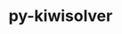 ---
title: "py-kiwisolver"
layout: cache
categories: [package, develop]
meta: {"compilers": ["apple-clang@=16.0.0", "gcc@=11.1.0", "gcc@=11.4.0", "gcc@=13.2.0", "gcc@=7.5.0", "gcc@=9.4.0", "oneapi@=2024.2.1"], "num_specs": 101, "num_specs_by_stack": {"data-vis-sdk": 6, "e4s": 20, "e4s-neoverse-v2": 13, "e4s-neoverse_v1": 12, "e4s-oneapi": 19, "e4s-power": 5, "e4s-rocm-external": 6, "hep": 6, "ml-darwin-aarch64-mps": 2, "ml-linux-aarch64-cpu": 6, "ml-linux-aarch64-cuda": 6, "ml-linux-x86_64-cpu": 6, "ml-linux-x86_64-cuda": 6, "radiuss": 6, "root": 101}, "oss": ["sequoia", "ubuntu18.04", "ubuntu20.04", "ubuntu22.04", "ubuntu24.04"], "platforms": ["darwin", "linux"], "stacks": ["data-vis-sdk", "e4s", "e4s-neoverse-v2", "e4s-neoverse_v1", "e4s-oneapi", "e4s-power", "e4s-rocm-external", "hep", "ml-darwin-aarch64-mps", "ml-linux-aarch64-cpu", "ml-linux-aarch64-cuda", "ml-linux-x86_64-cpu", "ml-linux-x86_64-cuda", "radiuss", "root"], "targets": ["aarch64", "neoverse_v1", "neoverse_v2", "ppc64le", "x86_64_v3"], "versions": ["1.4.5"]}
spec_details: [{"compiler": "oneapi@=2024.2.1", "hash": "2hbr4flpnwk4onyudedndfyx5yshxrzk", "os": "ubuntu22.04", "platform": "linux", "size": "-", "stacks": ["e4s-oneapi", "root"], "target": "x86_64_v3", "variants": ["build_system=python_pip"], "versions": ["1.4.5"]}, {"compiler": "gcc@=11.4.0", "hash": "2nmlhorug6nswaqiqqjru2qkwbdfuzff", "os": "ubuntu22.04", "platform": "linux", "size": "-", "stacks": ["e4s-neoverse-v2", "root"], "target": "neoverse_v2", "variants": ["build_system=python_pip"], "versions": ["1.4.5"]}, {"compiler": "gcc@=11.1.0", "hash": "2p6z2k6sndtcmmqewpjdukx6gvot3o6h", "os": "ubuntu20.04", "platform": "linux", "size": "-", "stacks": ["data-vis-sdk", "root"], "target": "x86_64_v3", "variants": ["build_system=python_pip"], "versions": ["1.4.5"]}, {"compiler": "gcc@=7.5.0", "hash": "2vb6y7q4meg36q23te6h7hlsegxgdrvd", "os": "ubuntu18.04", "platform": "linux", "size": "-", "stacks": ["radiuss", "root"], "target": "x86_64_v3", "variants": ["build_system=python_pip"], "versions": ["1.4.5"]}, {"compiler": "gcc@=11.4.0", "hash": "3h7vopdedehnzs3lobcwt6ahs7oaev5g", "os": "ubuntu22.04", "platform": "linux", "size": "-", "stacks": ["e4s-neoverse-v2", "root"], "target": "neoverse_v2", "variants": ["build_system=python_pip"], "versions": ["1.4.5"]}, {"compiler": "gcc@=11.4.0", "hash": "46eoa32eo3upxcicwf2ctqc6ojtkbcew", "os": "ubuntu22.04", "platform": "linux", "size": "-", "stacks": ["e4s-neoverse-v2", "root"], "target": "neoverse_v2", "variants": ["build_system=python_pip"], "versions": ["1.4.5"]}, {"compiler": "gcc@=11.4.0", "hash": "4bveih4vsg3fcbgxh2fdc5zvggek55ky", "os": "ubuntu22.04", "platform": "linux", "size": "-", "stacks": ["e4s", "root"], "target": "x86_64_v3", "variants": ["build_system=python_pip"], "versions": ["1.4.5"]}, {"compiler": "gcc@=11.4.0", "hash": "4ddo7vlsdplgskwq5ytoiq3wyvc54ngu", "os": "ubuntu22.04", "platform": "linux", "size": "-", "stacks": ["e4s-neoverse-v2", "root"], "target": "neoverse_v2", "variants": ["build_system=python_pip"], "versions": ["1.4.5"]}, {"compiler": "gcc@=11.4.0", "hash": "4dw2xpulcblskzzp6fb7bqjngzadqvje", "os": "ubuntu22.04", "platform": "linux", "size": "-", "stacks": ["e4s-neoverse-v2", "root"], "target": "neoverse_v2", "variants": ["build_system=python_pip"], "versions": ["1.4.5"]}, {"compiler": "gcc@=11.4.0", "hash": "4imfoksvqlis7bqbkhszvqmz7jznvj6z", "os": "ubuntu22.04", "platform": "linux", "size": "-", "stacks": ["e4s", "e4s-rocm-external", "root"], "target": "x86_64_v3", "variants": ["build_system=python_pip"], "versions": ["1.4.5"]}, {"compiler": "oneapi@=2024.2.1", "hash": "4nlsa3h4hcbkl3n7dqhyfqduszfu6m37", "os": "ubuntu22.04", "platform": "linux", "size": "-", "stacks": ["e4s-oneapi", "root"], "target": "x86_64_v3", "variants": ["build_system=python_pip"], "versions": ["1.4.5"]}, {"compiler": "gcc@=11.4.0", "hash": "5b7kdn7jo3fdpa7csy35iy66syph4uti", "os": "ubuntu22.04", "platform": "linux", "size": "-", "stacks": ["e4s", "root"], "target": "x86_64_v3", "variants": ["build_system=python_pip"], "versions": ["1.4.5"]}, {"compiler": "gcc@=11.4.0", "hash": "5hicreidwddniapnunpch7k73qrw3ar4", "os": "ubuntu22.04", "platform": "linux", "size": "-", "stacks": ["e4s", "e4s-rocm-external", "root"], "target": "x86_64_v3", "variants": ["build_system=python_pip"], "versions": ["1.4.5"]}, {"compiler": "gcc@=11.1.0", "hash": "63xwxtja4q4cfxefmi6p65cjuijzyb3h", "os": "ubuntu20.04", "platform": "linux", "size": "-", "stacks": ["data-vis-sdk", "root"], "target": "x86_64_v3", "variants": ["build_system=python_pip"], "versions": ["1.4.5"]}, {"compiler": "gcc@=11.4.0", "hash": "6ah2o7ukxdnpsbdahtfuopxcm7kieles", "os": "ubuntu22.04", "platform": "linux", "size": "-", "stacks": ["hep", "root"], "target": "x86_64_v3", "variants": ["build_system=python_pip"], "versions": ["1.4.5"]}, {"compiler": "gcc@=11.4.0", "hash": "6ed7ogeoduv7tbst2zd5q7sq5gup7ldr", "os": "ubuntu22.04", "platform": "linux", "size": "-", "stacks": ["e4s-neoverse-v2", "root"], "target": "neoverse_v2", "variants": ["build_system=python_pip"], "versions": ["1.4.5"]}, {"compiler": "gcc@=11.4.0", "hash": "6hd7lgp2o2ywf5mzr3w26ikiemxxedbp", "os": "ubuntu22.04", "platform": "linux", "size": "-", "stacks": ["e4s-neoverse_v1", "root"], "target": "neoverse_v1", "variants": ["build_system=python_pip"], "versions": ["1.4.5"]}, {"compiler": "gcc@=11.4.0", "hash": "6jhgnsaoj45k6m3yh44zcihkv37ej7ca", "os": "ubuntu22.04", "platform": "linux", "size": "-", "stacks": ["e4s-neoverse_v1", "root"], "target": "neoverse_v1", "variants": ["build_system=python_pip"], "versions": ["1.4.5"]}, {"compiler": "gcc@=11.4.0", "hash": "6p4plet6d5y7lkj4qdfjhnsxg5zbhowy", "os": "ubuntu22.04", "platform": "linux", "size": "-", "stacks": ["e4s-neoverse_v1", "root"], "target": "neoverse_v1", "variants": ["build_system=python_pip"], "versions": ["1.4.5"]}, {"compiler": "gcc@=9.4.0", "hash": "6up3ayhcifb6ray4bgvd4hbpkbjtypxk", "os": "ubuntu20.04", "platform": "linux", "size": "-", "stacks": ["e4s-power", "root"], "target": "ppc64le", "variants": ["build_system=python_pip"], "versions": ["1.4.5"]}, {"compiler": "oneapi@=2024.2.1", "hash": "6vzcdsmhjfeshe5kwwg56e2bgxlrrwxi", "os": "ubuntu22.04", "platform": "linux", "size": "-", "stacks": ["e4s-oneapi", "root"], "target": "x86_64_v3", "variants": ["build_system=python_pip"], "versions": ["1.4.5"]}, {"compiler": "gcc@=11.4.0", "hash": "7d3invhwqgysl37tse3ufies72rys6o6", "os": "ubuntu22.04", "platform": "linux", "size": "-", "stacks": ["e4s", "e4s-rocm-external", "root"], "target": "x86_64_v3", "variants": ["build_system=python_pip"], "versions": ["1.4.5"]}, {"compiler": "gcc@=11.4.0", "hash": "a5tfna4oo445pae4mfacdv5d5bqosfge", "os": "ubuntu22.04", "platform": "linux", "size": "-", "stacks": ["e4s", "root"], "target": "x86_64_v3", "variants": ["build_system=python_pip"], "versions": ["1.4.5"]}, {"compiler": "gcc@=11.1.0", "hash": "agzvfr6uhwurolfnk34h24iwd3qpxvlf", "os": "ubuntu20.04", "platform": "linux", "size": "-", "stacks": ["data-vis-sdk", "root"], "target": "x86_64_v3", "variants": ["build_system=python_pip"], "versions": ["1.4.5"]}, {"compiler": "gcc@=11.4.0", "hash": "avo32xzee6pxckrefrt4gxcblyypk2db", "os": "ubuntu22.04", "platform": "linux", "size": "-", "stacks": ["e4s", "root"], "target": "x86_64_v3", "variants": ["build_system=python_pip"], "versions": ["1.4.5"]}, {"compiler": "gcc@=11.4.0", "hash": "b27ibyop5ynjwlelxdf57jz2yg3at4f2", "os": "ubuntu22.04", "platform": "linux", "size": "-", "stacks": ["e4s-neoverse_v1", "root"], "target": "neoverse_v1", "variants": ["build_system=python_pip"], "versions": ["1.4.5"]}, {"compiler": "gcc@=11.4.0", "hash": "b4u23bmk6am6mooz6xfbwxh2234ewgk5", "os": "ubuntu22.04", "platform": "linux", "size": "-", "stacks": ["e4s", "root"], "target": "x86_64_v3", "variants": ["build_system=python_pip"], "versions": ["1.4.5"]}, {"compiler": "gcc@=11.4.0", "hash": "bvn42kzwmnnxs4er66kcbkj6qztyyxgx", "os": "ubuntu22.04", "platform": "linux", "size": "-", "stacks": ["e4s", "root"], "target": "x86_64_v3", "variants": ["build_system=python_pip"], "versions": ["1.4.5"]}, {"compiler": "oneapi@=2024.2.1", "hash": "bwe5bbzhxkk7fuya6sfuitwsgebb3usw", "os": "ubuntu22.04", "platform": "linux", "size": "-", "stacks": ["e4s-oneapi", "root"], "target": "x86_64_v3", "variants": ["build_system=python_pip"], "versions": ["1.4.5"]}, {"compiler": "oneapi@=2024.2.1", "hash": "cbf3mvveffhfftnjrxvhqxbcl3p6pqsw", "os": "ubuntu22.04", "platform": "linux", "size": "-", "stacks": ["e4s-oneapi", "root"], "target": "x86_64_v3", "variants": ["build_system=python_pip"], "versions": ["1.4.5"]}, {"compiler": "gcc@=11.4.0", "hash": "cpwd2mbf6kz32qly3ejavjcgjc6giweb", "os": "ubuntu22.04", "platform": "linux", "size": "-", "stacks": ["e4s-neoverse_v1", "root"], "target": "neoverse_v1", "variants": ["build_system=python_pip"], "versions": ["1.4.5"]}, {"compiler": "gcc@=9.4.0", "hash": "dlfe3almk7r3a7agya3wyswvuu5mw6ye", "os": "ubuntu20.04", "platform": "linux", "size": "-", "stacks": ["e4s-power", "root"], "target": "ppc64le", "variants": ["build_system=python_pip"], "versions": ["1.4.5"]}, {"compiler": "gcc@=7.5.0", "hash": "dsvv5o7rmukzk7oajwbmy5gb6t5v7mvp", "os": "ubuntu18.04", "platform": "linux", "size": "-", "stacks": ["radiuss", "root"], "target": "x86_64_v3", "variants": ["build_system=python_pip"], "versions": ["1.4.5"]}, {"compiler": "oneapi@=2024.2.1", "hash": "dxkx7c4azkm36crddva3v536osi7izej", "os": "ubuntu22.04", "platform": "linux", "size": "-", "stacks": ["e4s-oneapi", "root"], "target": "x86_64_v3", "variants": ["build_system=python_pip"], "versions": ["1.4.5"]}, {"compiler": "gcc@=11.4.0", "hash": "dyufqwrft32niz4ixzp2jvmjsnmfmfde", "os": "ubuntu22.04", "platform": "linux", "size": "-", "stacks": ["hep", "root"], "target": "x86_64_v3", "variants": ["build_system=python_pip"], "versions": ["1.4.5"]}, {"compiler": "oneapi@=2024.2.1", "hash": "eaje3n3dx5lj6gcgznnbuqykzl3632mc", "os": "ubuntu22.04", "platform": "linux", "size": "-", "stacks": ["e4s-oneapi", "root"], "target": "x86_64_v3", "variants": ["build_system=python_pip"], "versions": ["1.4.5"]}, {"compiler": "oneapi@=2024.2.1", "hash": "ebrfqp3knxlg2wouonbuktfmzkjy5kkz", "os": "ubuntu22.04", "platform": "linux", "size": "-", "stacks": ["e4s-oneapi", "root"], "target": "x86_64_v3", "variants": ["build_system=python_pip"], "versions": ["1.4.5"]}, {"compiler": "gcc@=13.2.0", "hash": "ebzy4fhqkpvvfcov5uoupbwunksxp37d", "os": "ubuntu24.04", "platform": "linux", "size": "-", "stacks": ["ml-linux-aarch64-cpu", "ml-linux-aarch64-cuda", "root"], "target": "aarch64", "variants": ["build_system=python_pip"], "versions": ["1.4.5"]}, {"compiler": "gcc@=11.4.0", "hash": "ejmihyyrl6ci5dr4dizkxsounzo7ndgh", "os": "ubuntu22.04", "platform": "linux", "size": "-", "stacks": ["e4s", "root"], "target": "x86_64_v3", "variants": ["build_system=python_pip"], "versions": ["1.4.5"]}, {"compiler": "oneapi@=2024.2.1", "hash": "fdsogklntzdmkzsn3gdtvsjk6keubomz", "os": "ubuntu22.04", "platform": "linux", "size": "-", "stacks": ["e4s-oneapi", "root"], "target": "x86_64_v3", "variants": ["build_system=python_pip"], "versions": ["1.4.5"]}, {"compiler": "gcc@=11.4.0", "hash": "fnyhlprpxoakvd7bzeze3ye6qgial7hm", "os": "ubuntu22.04", "platform": "linux", "size": "-", "stacks": ["e4s", "root"], "target": "x86_64_v3", "variants": ["build_system=python_pip"], "versions": ["1.4.5"]}, {"compiler": "gcc@=11.4.0", "hash": "fubfcmdl42rflbnn3xrua4guse5kzl6d", "os": "ubuntu22.04", "platform": "linux", "size": "-", "stacks": ["e4s", "root"], "target": "x86_64_v3", "variants": ["build_system=python_pip"], "versions": ["1.4.5"]}, {"compiler": "gcc@=11.4.0", "hash": "ggkr5uuzcs2w2gjluxvlvj6ch5zavd6l", "os": "ubuntu22.04", "platform": "linux", "size": "-", "stacks": ["e4s", "root"], "target": "x86_64_v3", "variants": ["build_system=python_pip"], "versions": ["1.4.5"]}, {"compiler": "gcc@=11.4.0", "hash": "gybt6facsg66njskjysuzvkkkqi36p2x", "os": "ubuntu22.04", "platform": "linux", "size": "-", "stacks": ["e4s", "root"], "target": "x86_64_v3", "variants": ["build_system=python_pip"], "versions": ["1.4.5"]}, {"compiler": "gcc@=11.4.0", "hash": "h6kwq3wnsmqxyzfdukz4rueowppgg3fr", "os": "ubuntu22.04", "platform": "linux", "size": "-", "stacks": ["e4s-neoverse-v2", "root"], "target": "neoverse_v2", "variants": ["build_system=python_pip"], "versions": ["1.4.5"]}, {"compiler": "gcc@=7.5.0", "hash": "hhec2tj26a4kruouazue6kjxii6zmh4a", "os": "ubuntu18.04", "platform": "linux", "size": "-", "stacks": ["radiuss", "root"], "target": "x86_64_v3", "variants": ["build_system=python_pip"], "versions": ["1.4.5"]}, {"compiler": "oneapi@=2024.2.1", "hash": "hijqp352snlkgobeaixgdmisfh25jekf", "os": "ubuntu22.04", "platform": "linux", "size": "-", "stacks": ["e4s-oneapi", "root"], "target": "x86_64_v3", "variants": ["build_system=python_pip"], "versions": ["1.4.5"]}, {"compiler": "gcc@=11.4.0", "hash": "hq622fxapp5zwvnothiqd2iqyujr6mbi", "os": "ubuntu22.04", "platform": "linux", "size": "-", "stacks": ["hep", "root"], "target": "x86_64_v3", "variants": ["build_system=python_pip"], "versions": ["1.4.5"]}, {"compiler": "gcc@=11.4.0", "hash": "hqibw325654hq7dfev2lc66dip7w3b6w", "os": "ubuntu22.04", "platform": "linux", "size": "-", "stacks": ["hep", "root"], "target": "x86_64_v3", "variants": ["build_system=python_pip"], "versions": ["1.4.5"]}, {"compiler": "oneapi@=2024.2.1", "hash": "hqyydpfe63auyh43s53ifm344fxz4nut", "os": "ubuntu22.04", "platform": "linux", "size": "-", "stacks": ["e4s-oneapi", "root"], "target": "x86_64_v3", "variants": ["build_system=python_pip"], "versions": ["1.4.5"]}, {"compiler": "gcc@=11.4.0", "hash": "ifbtzev5ljhri3uj522ceynkiwrur4jo", "os": "ubuntu22.04", "platform": "linux", "size": "-", "stacks": ["e4s", "e4s-rocm-external", "root"], "target": "x86_64_v3", "variants": ["build_system=python_pip"], "versions": ["1.4.5"]}, {"compiler": "gcc@=13.2.0", "hash": "itbe5c3q536ode72zkmo3ynkoaex7lni", "os": "ubuntu24.04", "platform": "linux", "size": "-", "stacks": ["ml-linux-x86_64-cpu", "ml-linux-x86_64-cuda", "root"], "target": "x86_64_v3", "variants": ["build_system=python_pip"], "versions": ["1.4.5"]}, {"compiler": "gcc@=11.4.0", "hash": "jan7hz3ccfykrqkfp643zkpsjgsrh6tj", "os": "ubuntu22.04", "platform": "linux", "size": "-", "stacks": ["e4s", "root"], "target": "x86_64_v3", "variants": ["build_system=python_pip"], "versions": ["1.4.5"]}, {"compiler": "gcc@=11.4.0", "hash": "jvrq4etbsgsvv3qneinye35u5q5teggm", "os": "ubuntu22.04", "platform": "linux", "size": "-", "stacks": ["e4s-neoverse-v2", "root"], "target": "neoverse_v2", "variants": ["build_system=python_pip"], "versions": ["1.4.5"]}, {"compiler": "gcc@=11.4.0", "hash": "k2ncwkv4ihefoic5mayauvghi2kzebjt", "os": "ubuntu22.04", "platform": "linux", "size": "-", "stacks": ["e4s", "root"], "target": "x86_64_v3", "variants": ["build_system=python_pip"], "versions": ["1.4.5"]}, {"compiler": "gcc@=13.2.0", "hash": "kny3nemcsebo7unfdc7clbqtd7cinamz", "os": "ubuntu24.04", "platform": "linux", "size": "-", "stacks": ["ml-linux-aarch64-cpu", "ml-linux-aarch64-cuda", "root"], "target": "aarch64", "variants": ["build_system=python_pip"], "versions": ["1.4.5"]}, {"compiler": "gcc@=13.2.0", "hash": "l35shtmxmjbhax5kmpedpinc33hoadva", "os": "ubuntu24.04", "platform": "linux", "size": "-", "stacks": ["ml-linux-aarch64-cpu", "ml-linux-aarch64-cuda", "root"], "target": "aarch64", "variants": ["build_system=python_pip"], "versions": ["1.4.5"]}, {"compiler": "gcc@=13.2.0", "hash": "lfausqpwb353azn6ecrh5x43zff5ynvv", "os": "ubuntu24.04", "platform": "linux", "size": "-", "stacks": ["ml-linux-x86_64-cpu", "ml-linux-x86_64-cuda", "root"], "target": "x86_64_v3", "variants": ["build_system=python_pip"], "versions": ["1.4.5"]}, {"compiler": "gcc@=11.1.0", "hash": "m5ly7jfbyual3ftxxzwzaa42dx5k7lie", "os": "ubuntu20.04", "platform": "linux", "size": "-", "stacks": ["data-vis-sdk", "root"], "target": "x86_64_v3", "variants": ["build_system=python_pip"], "versions": ["1.4.5"]}, {"compiler": "gcc@=11.4.0", "hash": "m75qne336tmjh6xaldrfjslxshrok2wb", "os": "ubuntu22.04", "platform": "linux", "size": "-", "stacks": ["e4s-neoverse_v1", "root"], "target": "neoverse_v1", "variants": ["build_system=python_pip"], "versions": ["1.4.5"]}, {"compiler": "gcc@=13.2.0", "hash": "mfpon4kmp5x7ezq6zdc4ngqrd5msxcub", "os": "ubuntu24.04", "platform": "linux", "size": "-", "stacks": ["ml-linux-aarch64-cpu", "ml-linux-aarch64-cuda", "root"], "target": "aarch64", "variants": ["build_system=python_pip"], "versions": ["1.4.5"]}, {"compiler": "gcc@=9.4.0", "hash": "n2v6natknt7zkhyotmpjuz6n5b52bqch", "os": "ubuntu20.04", "platform": "linux", "size": "-", "stacks": ["e4s-power", "root"], "target": "ppc64le", "variants": ["build_system=python_pip"], "versions": ["1.4.5"]}, {"compiler": "gcc@=9.4.0", "hash": "nc35m3ya3watchw44j4rpuqcswe775ad", "os": "ubuntu20.04", "platform": "linux", "size": "-", "stacks": ["e4s-power", "root"], "target": "ppc64le", "variants": ["build_system=python_pip"], "versions": ["1.4.5"]}, {"compiler": "gcc@=13.2.0", "hash": "nldig7a4ut2e57yehaonevexpm2sgra4", "os": "ubuntu24.04", "platform": "linux", "size": "-", "stacks": ["ml-linux-x86_64-cpu", "ml-linux-x86_64-cuda", "root"], "target": "x86_64_v3", "variants": ["build_system=python_pip"], "versions": ["1.4.5"]}, {"compiler": "gcc@=13.2.0", "hash": "ochoyll7sjqi42njgagrkdcgp6auboyi", "os": "ubuntu24.04", "platform": "linux", "size": "-", "stacks": ["ml-linux-x86_64-cpu", "ml-linux-x86_64-cuda", "root"], "target": "x86_64_v3", "variants": ["build_system=python_pip"], "versions": ["1.4.5"]}, {"compiler": "gcc@=13.2.0", "hash": "padhzzvmkdagqrupcefqmaxkw535psid", "os": "ubuntu24.04", "platform": "linux", "size": "-", "stacks": ["ml-linux-x86_64-cpu", "ml-linux-x86_64-cuda", "root"], "target": "x86_64_v3", "variants": ["build_system=python_pip"], "versions": ["1.4.5"]}, {"compiler": "gcc@=11.1.0", "hash": "pml3czjjm2vbgxzudf6qubydjvrfafkv", "os": "ubuntu20.04", "platform": "linux", "size": "-", "stacks": ["data-vis-sdk", "root"], "target": "x86_64_v3", "variants": ["build_system=python_pip"], "versions": ["1.4.5"]}, {"compiler": "gcc@=11.4.0", "hash": "q6olqvyczn6lnefciubez5o7h7t227oi", "os": "ubuntu22.04", "platform": "linux", "size": "-", "stacks": ["e4s-neoverse_v1", "root"], "target": "neoverse_v1", "variants": ["build_system=python_pip"], "versions": ["1.4.5"]}, {"compiler": "gcc@=11.4.0", "hash": "qcawscq3kqh4xsooa4mni5uh37xwaslc", "os": "ubuntu22.04", "platform": "linux", "size": "-", "stacks": ["e4s-neoverse_v1", "root"], "target": "neoverse_v1", "variants": ["build_system=python_pip"], "versions": ["1.4.5"]}, {"compiler": "oneapi@=2024.2.1", "hash": "qxjwfq3eqvhymteenccvtodrocw2jlze", "os": "ubuntu22.04", "platform": "linux", "size": "-", "stacks": ["e4s-oneapi", "root"], "target": "x86_64_v3", "variants": ["build_system=python_pip"], "versions": ["1.4.5"]}, {"compiler": "apple-clang@=16.0.0", "hash": "r5zu5yidz2juanavkav43ohtz7ad2tqv", "os": "sequoia", "platform": "darwin", "size": "-", "stacks": ["ml-darwin-aarch64-mps", "root"], "target": "aarch64", "variants": ["build_system=python_pip"], "versions": ["1.4.5"]}, {"compiler": "gcc@=11.4.0", "hash": "relgook54smdbiw2qmkjevcttb27g2t6", "os": "ubuntu22.04", "platform": "linux", "size": "-", "stacks": ["e4s-neoverse_v1", "root"], "target": "neoverse_v1", "variants": ["build_system=python_pip"], "versions": ["1.4.5"]}, {"compiler": "oneapi@=2024.2.1", "hash": "rrl3bv46lu7ngeck2t3z4k3ld2jedovr", "os": "ubuntu22.04", "platform": "linux", "size": "-", "stacks": ["e4s-oneapi", "root"], "target": "x86_64_v3", "variants": ["build_system=python_pip"], "versions": ["1.4.5"]}, {"compiler": "gcc@=11.4.0", "hash": "rxeq45oj4n5qi2cf6eayv2evz35uu3sw", "os": "ubuntu22.04", "platform": "linux", "size": "-", "stacks": ["hep", "root"], "target": "x86_64_v3", "variants": ["build_system=python_pip"], "versions": ["1.4.5"]}, {"compiler": "gcc@=13.2.0", "hash": "shi7ylbnefcyzqdantolv4nxse2o4res", "os": "ubuntu24.04", "platform": "linux", "size": "-", "stacks": ["ml-linux-x86_64-cpu", "ml-linux-x86_64-cuda", "root"], "target": "x86_64_v3", "variants": ["build_system=python_pip"], "versions": ["1.4.5"]}, {"compiler": "gcc@=11.4.0", "hash": "tngyjuslwi64a7v67zvhwmyuok7zw72g", "os": "ubuntu22.04", "platform": "linux", "size": "-", "stacks": ["e4s-neoverse_v1", "root"], "target": "neoverse_v1", "variants": ["build_system=python_pip"], "versions": ["1.4.5"]}, {"compiler": "gcc@=11.1.0", "hash": "umen52ih2hgrfjqnopoz534vyuzldvpg", "os": "ubuntu20.04", "platform": "linux", "size": "-", "stacks": ["data-vis-sdk", "root"], "target": "x86_64_v3", "variants": ["build_system=python_pip"], "versions": ["1.4.5"]}, {"compiler": "oneapi@=2024.2.1", "hash": "umxiyviywaeetzogcu7i7i3ffkzrwyfv", "os": "ubuntu22.04", "platform": "linux", "size": "-", "stacks": ["e4s-oneapi", "root"], "target": "x86_64_v3", "variants": ["build_system=python_pip"], "versions": ["1.4.5"]}, {"compiler": "gcc@=7.5.0", "hash": "uvlkbjjkkzmcm6mkn4kqt6ra5ngllk6o", "os": "ubuntu18.04", "platform": "linux", "size": "-", "stacks": ["radiuss", "root"], "target": "x86_64_v3", "variants": ["build_system=python_pip"], "versions": ["1.4.5"]}, {"compiler": "oneapi@=2024.2.1", "hash": "vccmv4joetyvrvdzd44e5x7lazelzo5t", "os": "ubuntu22.04", "platform": "linux", "size": "-", "stacks": ["e4s-oneapi", "root"], "target": "x86_64_v3", "variants": ["build_system=python_pip"], "versions": ["1.4.5"]}, {"compiler": "gcc@=7.5.0", "hash": "vcp3wy7jqqp4sykblhvwukubuucndrg4", "os": "ubuntu18.04", "platform": "linux", "size": "-", "stacks": ["radiuss", "root"], "target": "x86_64_v3", "variants": ["build_system=python_pip"], "versions": ["1.4.5"]}, {"compiler": "oneapi@=2024.2.1", "hash": "vhlqejd76j6jhb6dp7uaxfgwkbbstlh6", "os": "ubuntu22.04", "platform": "linux", "size": "-", "stacks": ["e4s-oneapi", "root"], "target": "x86_64_v3", "variants": ["build_system=python_pip"], "versions": ["1.4.5"]}, {"compiler": "gcc@=11.4.0", "hash": "w3nd5doh37hz4nbtwtg7brz3xin576oi", "os": "ubuntu22.04", "platform": "linux", "size": "-", "stacks": ["e4s-neoverse-v2", "root"], "target": "neoverse_v2", "variants": ["build_system=python_pip"], "versions": ["1.4.5"]}, {"compiler": "apple-clang@=16.0.0", "hash": "w6zvti3qjbxiemutbsf6z4iykeraypix", "os": "sequoia", "platform": "darwin", "size": "-", "stacks": ["ml-darwin-aarch64-mps", "root"], "target": "aarch64", "variants": ["build_system=python_pip"], "versions": ["1.4.5"]}, {"compiler": "gcc@=11.4.0", "hash": "wnngkp326jyack7akel23u5oc3r66ylg", "os": "ubuntu22.04", "platform": "linux", "size": "-", "stacks": ["e4s", "root"], "target": "x86_64_v3", "variants": ["build_system=python_pip"], "versions": ["1.4.5"]}, {"compiler": "gcc@=11.4.0", "hash": "wp36vqyimxwfqxdxp7gm233fdw3gsi3u", "os": "ubuntu22.04", "platform": "linux", "size": "-", "stacks": ["e4s", "e4s-rocm-external", "root"], "target": "x86_64_v3", "variants": ["build_system=python_pip"], "versions": ["1.4.5"]}, {"compiler": "oneapi@=2024.2.1", "hash": "wrgtsrppl5lgtgrvothfwiuumkdujach", "os": "ubuntu22.04", "platform": "linux", "size": "-", "stacks": ["e4s-oneapi", "root"], "target": "x86_64_v3", "variants": ["build_system=python_pip"], "versions": ["1.4.5"]}, {"compiler": "gcc@=11.4.0", "hash": "x5tkd6frvac74nukzjevwfjob4364h4l", "os": "ubuntu22.04", "platform": "linux", "size": "-", "stacks": ["e4s-neoverse-v2", "root"], "target": "neoverse_v2", "variants": ["build_system=python_pip"], "versions": ["1.4.5"]}, {"compiler": "gcc@=11.4.0", "hash": "x6zrrdum5f34uiqvoyf36bouswurl4po", "os": "ubuntu22.04", "platform": "linux", "size": "-", "stacks": ["e4s-neoverse-v2", "root"], "target": "neoverse_v2", "variants": ["build_system=python_pip"], "versions": ["1.4.5"]}, {"compiler": "gcc@=13.2.0", "hash": "xabupm6m3aelygr4uudgau5wb7cs7ph7", "os": "ubuntu24.04", "platform": "linux", "size": "-", "stacks": ["ml-linux-aarch64-cpu", "ml-linux-aarch64-cuda", "root"], "target": "aarch64", "variants": ["build_system=python_pip"], "versions": ["1.4.5"]}, {"compiler": "gcc@=7.5.0", "hash": "xhyaufgnhgjd5727ej3ojp4ypokhmtbf", "os": "ubuntu18.04", "platform": "linux", "size": "-", "stacks": ["radiuss", "root"], "target": "x86_64_v3", "variants": ["build_system=python_pip"], "versions": ["1.4.5"]}, {"compiler": "gcc@=11.4.0", "hash": "xjh3m2jkecc3occtq7v4ckslluqhswwv", "os": "ubuntu22.04", "platform": "linux", "size": "-", "stacks": ["e4s-neoverse-v2", "root"], "target": "neoverse_v2", "variants": ["build_system=python_pip"], "versions": ["1.4.5"]}, {"compiler": "gcc@=9.4.0", "hash": "xvgfexu5vinrvmdyyx423bhgj5as7ryd", "os": "ubuntu20.04", "platform": "linux", "size": "-", "stacks": ["e4s-power", "root"], "target": "ppc64le", "variants": ["build_system=python_pip"], "versions": ["1.4.5"]}, {"compiler": "oneapi@=2024.2.1", "hash": "xzcopumg72mtg7wkn4rzo5jizls7vam5", "os": "ubuntu22.04", "platform": "linux", "size": "-", "stacks": ["e4s-oneapi", "root"], "target": "x86_64_v3", "variants": ["build_system=python_pip"], "versions": ["1.4.5"]}, {"compiler": "gcc@=11.4.0", "hash": "yfel6t3onuv242slhdk2rz4scsa7feoo", "os": "ubuntu22.04", "platform": "linux", "size": "-", "stacks": ["e4s-neoverse_v1", "root"], "target": "neoverse_v1", "variants": ["build_system=python_pip"], "versions": ["1.4.5"]}, {"compiler": "oneapi@=2024.2.1", "hash": "ytrgwri76yxqhurju2juvnk3uyflnrex", "os": "ubuntu22.04", "platform": "linux", "size": "-", "stacks": ["e4s-oneapi", "root"], "target": "x86_64_v3", "variants": ["build_system=python_pip"], "versions": ["1.4.5"]}, {"compiler": "gcc@=13.2.0", "hash": "ywftdhjicjvxqssaawjulfd6hwkp5lvb", "os": "ubuntu24.04", "platform": "linux", "size": "-", "stacks": ["ml-linux-aarch64-cpu", "ml-linux-aarch64-cuda", "root"], "target": "aarch64", "variants": ["build_system=python_pip"], "versions": ["1.4.5"]}, {"compiler": "gcc@=11.4.0", "hash": "z4oyzwqr6uoj3mkn7cvr3g7u7fz5stdc", "os": "ubuntu22.04", "platform": "linux", "size": "-", "stacks": ["e4s", "e4s-rocm-external", "root"], "target": "x86_64_v3", "variants": ["build_system=python_pip"], "versions": ["1.4.5"]}, {"compiler": "gcc@=11.4.0", "hash": "zop3w6pcdn7r46mj2qhwomugrlg7n76g", "os": "ubuntu22.04", "platform": "linux", "size": "-", "stacks": ["hep", "root"], "target": "x86_64_v3", "variants": ["build_system=python_pip"], "versions": ["1.4.5"]}, {"compiler": "gcc@=11.4.0", "hash": "zransc3aitacgk3cyxmpaqhncttjepos", "os": "ubuntu22.04", "platform": "linux", "size": "-", "stacks": ["e4s-neoverse-v2", "root"], "target": "neoverse_v2", "variants": ["build_system=python_pip"], "versions": ["1.4.5"]}, {"compiler": "gcc@=11.4.0", "hash": "zvre4rxnkrgll47jxtran7xzfp625jx5", "os": "ubuntu22.04", "platform": "linux", "size": "-", "stacks": ["e4s-neoverse_v1", "root"], "target": "neoverse_v1", "variants": ["build_system=python_pip"], "versions": ["1.4.5"]}]
---
